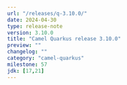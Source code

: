 ```yaml
---
url: "/releases/q-3.10.0/"
date: 2024-04-30
type: release-note
version: 3.10.0
title: "Camel Quarkus release 3.10.0"
preview: ""
changelog: ""
category: "camel-quarkus"
milestone: 57
jdk: [17,21]
---
```

